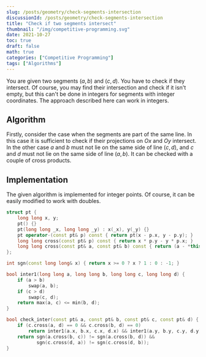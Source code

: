 ```yaml
---
slug: /posts/geometry/check-segments-intersection
discussionId: /posts/geometry/check-segments-intersection
title: "Check if two segments intersect"
thumbnail: "/img/competitive-programming.svg"
date: 2021-10-27
toc: true
draft: false
math: true
categories: ["Competitive Programming"]
tags: ["Algorithms"]
---
```


You are given two segments $(a, b)$ and $(c, d)$.
You have to check if they intersect.
Of course, you may find their intersection and check if it isn't empty, but this can't be done in integers for segments with integer coordinates.
The approach described here can work in integers.

## Algorithm

Firstly, consider the case when the segments are part of the same line.
In this case it is sufficient to check if their projections on $Ox$ and $Oy$ intersect.
In the other case $a$ and $b$ must not lie on the same side of line $(c, d)$, and $c$ and $d$ must not lie on the same side of line $(a, b)$.
It can be checked with a couple of cross products.

## Implementation

The given algorithm is implemented for integer points. Of course, it can be easily modified to work with doubles.

```cpp check-segments-inter
struct pt {
    long long x, y;
    pt() {}
    pt(long long _x, long long _y) : x(_x), y(_y) {}
    pt operator-(const pt& p) const { return pt(x - p.x, y - p.y); }
    long long cross(const pt& p) const { return x * p.y - y * p.x; }
    long long cross(const pt& a, const pt& b) const { return (a - *this).cross(b - *this); }
};

int sgn(const long long& x) { return x >= 0 ? x ? 1 : 0 : -1; }

bool inter1(long long a, long long b, long long c, long long d) {
    if (a > b)
        swap(a, b);
    if (c > d)
        swap(c, d);
    return max(a, c) <= min(b, d);
}

bool check_inter(const pt& a, const pt& b, const pt& c, const pt& d) {
    if (c.cross(a, d) == 0 && c.cross(b, d) == 0)
        return inter1(a.x, b.x, c.x, d.x) && inter1(a.y, b.y, c.y, d.y);
    return sgn(a.cross(b, c)) != sgn(a.cross(b, d)) &&
           sgn(c.cross(d, a)) != sgn(c.cross(d, b));
}
```
